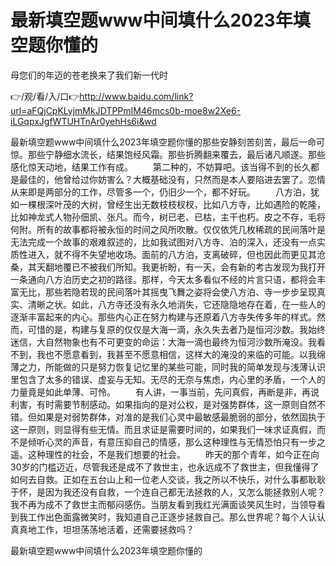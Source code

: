 # 最新填空题www中间填什么2023年填空题你懂的
母您们的年迈的苍老换来了我们新一代时

👉/观/看/入/口👉http://www.baidu.com/link?url=aFQjCpKLyjmMkJDTPPmIM46mcs0b-moe8w2Xe6-iLGqpxJgfWTUHTnAr0yehHs6i&wd

最新填空题www中间填什么2023年填空题你懂的那些安静刻苦刻苦，最后一命可惊。那些宁静细水流长，结果饱经风霜。那些折腾翻来覆去，最后诸凡顺遂。那些感化惊天动地，结果工作有成。
　　第二种的，不妨算吧。该当得不到的长久都是最佳的，他曾给过你妨害么？大概基础没有，只然而是本人要陷进去罢了。恋情从来即是两部分的工作，尽管多一个，仍旧少一个，都不好玩。
　　八方泊，犹如一棵根深叶茂的大树，曾经生出无数枝枝杈杈，比如八方寺，比如遇险的乾隆，比如神龙式人物孙佃凯、张凡。而今，树已老、已枯，主干也朽。皮之不存，毛将何附。所有的故事都将被永恒的时间之风所吹散。仅仅依凭几枚稀疏的民间落叶是无法完成一个故事的艰难叙述的，比如我试图对八方寺、泊的深入，还没有一点实质性进入，就不得不失望地收场。面前的八方泊，支离破碎，但也因此而更见其沧桑，其天翻地覆已不被我们所知。我更祈盼，有一天，会有新的考古发现为我打开一条通向八方泊历史之初的路径。那样，今天太多看似不经的片言只语，都将会丰富无比，那些若隐若现的民间落叶其摇曳飞舞之姿将会使八方泊、寺一步步呈现真实、清晰之状。如此，八方寺还没有永久地消失，它还隐隐地存在着，在一些人的逐渐丰富起来的内心。那些内心正在努力构建与还原着八方寺失传多年的样式。然而，可惜的是，构建与复原的仅仅是大海一滴，永久失去者乃是恒河沙数。我始终迷信，大自然物象也有不可更变的命运：大海一滴也最终为恒河沙数所淹没。我看不到，我也不愿意看到，我甚至不愿意相信，这样大的淹没的来临的可能。以我绵薄之力，所能做的只是努力恢复记忆里的某些可能，同时我的简单发现与浅薄认识里包含了太多的错误、虚妄与无知。无尽的无奈与焦虑，内心里的矛盾，一个人的力量竟是如此单薄、可怜。
　　有人讲，一事当前，先问真假，再断是非，再说利害，有时需要节制感动。如果指向的是对公权，是对强势群体，这一原则自然不错。但如果是对弱势群体，对准的是我们心灵中最敏感最脆弱的部分，依然固执于这一原则，则显得有些无情。而且求证是需要时间的，如果我们一味求证真假，而不是倾听心灵的声音，有意压抑自己的情感，那么这种理性与无情恐怕只有一步之遥。这种理性的社会，不是我们想要的社会。
　　昨天的那个青年，如今正在向30岁的门槛迈近，尽管我还是成不了救世主，也永远成不了救世主，但我懂得了如何去自救。正如在五台山上和一位老人交谈，我之所以不快乐，对什么事都耿耿于怀，是因为我还没有自救，一个连自己都无法拯救的人，又怎么能拯救别人呢？我不再为成不了救世主而郁闷感伤。当朋友看到我红光满面谈笑风生时，当领导看到我工作出色面露微笑时，我知道自己正逐步拯救自己。那么世界呢？每个人认认真真地工作，坦坦荡荡地活着，还需要拯救吗？

最新填空题www中间填什么2023年填空题你懂的
